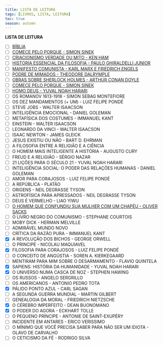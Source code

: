 ```yaml
---
title: LISTA DE LEITURA
tags: [LIVROS, LISTA, LEITURA]
toc: true
season: automn
---
```

**LISTA DE LEITURA**
- [ ] [BÍBLIA](../notes/BÍBLIA.md)
- [ ] [COMECE PELO PORQUE - SIMON SINEK](../notes/COMECE%20PELO%20PORQUE%20-%20SIMON%20SINEK.md)
- [ ] [CRIACIONISMO VERDADE OU MITO - KEN HAM](CRIACIONISMO%20VERDADE%20OU%20MITO%20-%20KEN%20HAM.md)
- [ ] [HISTORIA ESSENCIAL DA FILOSOFIA - PAULO GHIRALDELLI JUNIOR](HISTORIA%20ESSENCIAL%20DA%20FILOSOFIA%20-%20PAULO%20GHIRALDELLI%20JUNIOR.md)
- [ ] [MANIFESTO COMUNISTA - KARL MARX E FRIEDRICH ENGELS](MANIFESTO%20COMUNISTA%20-%20KARL%20MARX%20E%20FRIEDRICH%20ENGELS.md)
- [ ] [PODRE DE MIMADOS - THEODORE DALRYMPLE](PODRE%20DE%20MIMADOS%20-%20THEODORE%20DALRYMPLE.md)
- [ ] [OBRAS SOBRE SHERLOCK HOLMES - ARTHUR CONAN DOYLE](OBRAS%20SOBRE%20SHERLOCK%20HOLMES%20-%20ARTHUR%20CONAN%20DOYLE.md)
- [ ] [COMECE PELO PORQUE - SIMON SINEK](../notes/COMECE%20PELO%20PORQUE%20-%20SIMON%20SINEK.md)
- [ ] [HOMO DEUS - YUVAL NOAH HARARI](HOMO%20DEUS%20-%20YUVAL%20NOAH%20HARARI.md)
- [ ] OS ROMANOV 1613-1918 - SIMON SEBAG MONTEFIORE
- [ ] OS DEZ MANDAMENTOS (+ UM) - LUIZ FELIPE PONDÉ
- [ ] STEVE JOBS - WALTER ISAACSON
- [ ] INTELIGÊNCIA EMOCIONAL - DANIEL GOLEMAN
- [ ] METAFÍSICA DOS COSTUMES - IMMANUEL KANT
- [ ] EINSTEIN - WALTER ISAACSON
- [ ] LEONARDO DA VINCI - WALTER ISAACSON
- [ ] ISAAC NEWTON - JAMES GLEICK
- [ ] JESUS EXISTIU OU NÃO - BART D. EHRMAN
- [ ] A FILOSOFIA ENTRE A RELIGIÃO E A CIÊNCIA
- [ ] O HOMEM MAIS INTELIGENTE A HISTÓRIA - AUGUSTO CURY
- [ ] FREUD E A RELIGIÃO - SÉRGIO NAZAR
- [ ] 21 LIÇÕES PARA O SÉCULO 21 - YUVAL NOAH HARARI
- [ ] INTELIGÊNCIA SOCIAL: O PODER DAS RELAÇÕES HUMANAS - DANIEL GOLEMAN
- [ ] AMOR PARA CORAJOSOS - LUIZ FELIPE PONDÉ
- [ ] A REPÚBLICA - PLATÃO
- [ ] ORIGENS - NEIL DEGRASSE TYSON
- [ ] ASTROFÍSICA PARA APRESSADOS - NEIL DEGRASSE TYSON
- [ ] DEUS É VERMELHO - LIAO YIWU
- [ ] [O HOMEM QUE CONFUNDIU SUA MULHER COM UM CHAPÉU - OLIVER SACKS](O%20HOMEM%20QUE%20CONFUNDIU%20SUA%20MULHER%20COM%20UM%20CHAPÉU%20-%20OLIVER%20SACKS.md)
- [ ] O LIVRO NEGRO DO COMUNISMO - STEPHANE COURTOIS
- [ ] MOBY DICK - HERMAN MELVILLE
- [ ] ADMIRÁVEL MUNDO NOVO
- [ ] CRÍTICA DA RAZÃO PURA - IMMANUEL KANT
- [x] A REVOLUÇÃO DOS BICHOS - GEORGE ORWELL
- [ ] O PRINCIPE - NICOLAU MAQUIAVEL
- [x] FILOSOFIA PARA CORAJOSOS - LUIZ FELIPE PONDÉ
- [ ] O CONCEITO DE ANGÚSTIA - SOREN A. KIERKEGAARD
- [ ] MENTIRAM PARA MIM SOBRE O DESARMAMENTO - FLAVIO QUINTELA
- [x] SAPIENS:  HISTÓRIA DA HUMANIDADE - YUVAL NOAH HARARI
- [x] O UNIVERSO NUMA CASCA DE NOZ - STEPHEN HAWING
- [ ] OS RUSSOS - ANGELO SERGRILLO
- [ ] OS AMERICANOS - ANTONIO PEDRO TOTA
- [x] PÁLIDO PONTO AZUL - CARL SAGAN
- [ ] A SEGUNDA GUERRA MUNDIAL - MARTIN GILBERT
- [ ] GENEALOGIA DA MORAL - FRIEDRICH NIETZSCHE
- [x] O CÉREBRO IMPERFEITO - DEAN BUONOMANO
- [x] O PODER DO AGORA - ECKHART TOLLE
- [ ] O PEQUENO PRÍNCIPE - ANTONIE DE SAINT-EXUPÉRY
- [ ] INCIDENTE EM ANTARES - ERICO VERISSIMO
- [ ] O MÍNIMO QUE VOCÊ PRECISA SABER PARA NÃO SER UM IDIOTA - OLAVO DE CARVALHO
- [ ] O CETICISMO DA FÉ - RODRIGO SILVA